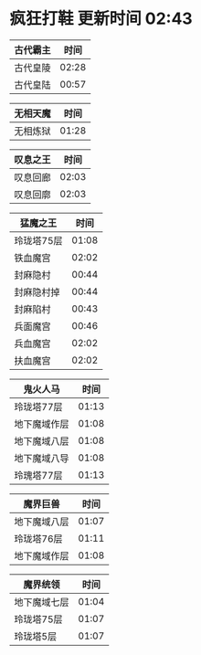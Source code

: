 # 疯狂打鞋 更新时间 02:43

| 古代霸主   | 时间    |
|--------|-------|
| 古代皇陵 | 02:28 |
| 古代皇陆 | 00:57 |

| 无相天魔   | 时间    |
|--------|-------|
| 无相炼狱 | 01:28 |

| 叹息之王   | 时间    |
|--------|-------|
| 叹息回廊 | 02:03 |
| 叹息回廓 | 02:03 |

| 猛魔之王   | 时间    |
|--------|-------|
| 玲珑塔75层 | 01:08 |
| 铁血魔宫 | 02:02 |
| 封麻隐村 | 00:44 |
| 封麻隐村掉 | 00:44 |
| 封麻陷村 | 00:43 |
| 兵面魔宫 | 00:46 |
| 兵血魔宫 | 02:02 |
| 扶血魔宫 | 02:02 |

| 鬼火人马   | 时间    |
|--------|-------|
| 玲珑塔77层 | 01:13 |
| 地下魔域作层 | 01:08 |
| 地下魔域八层 | 01:08 |
| 地下魔域八导 | 01:08 |
| 玲瑰塔77层 | 01:13 |

| 魔界巨兽   | 时间    |
|--------|-------|
| 地下魔域八层 | 01:07 |
| 玲珑塔76层 | 01:11 |
| 地下魔域作层 | 01:08 |

| 魔界统领   | 时间    |
|--------|-------|
| 地下魔域七层 | 01:04 |
| 玲珑塔75层 | 01:07 |
| 玲珑塔5层 | 01:07 |